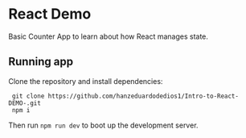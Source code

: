 # React Demo
Basic Counter App to learn about how React manages state.

## Running app
Clone the repository and install dependencies:

```
 git clone https://github.com/hanzeduardodedios1/Intro-to-React-DEMO-.git
 npm i
```

Then run `npm run dev` to boot up the development server.
